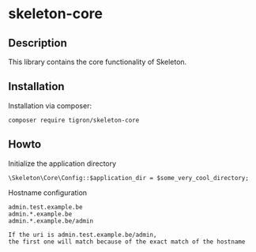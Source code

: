 # skeleton-core

## Description

This library contains the core functionality of Skeleton.

## Installation

Installation via composer:

    composer require tigron/skeleton-core

## Howto

Initialize the application directory

    \Skeleton\Core\Config::$application_dir = $some_very_cool_directory;

Hostname configuration

	admin.test.example.be
	admin.*.example.be
	admin.*.example.be/admin

	If the uri is admin.test.example.be/admin,
	the first one will match because of the exact match of the hostname
